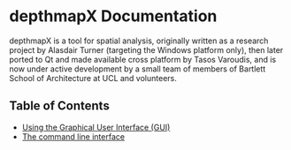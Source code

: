 # depthmapX Documentation

depthmapX is a tool for spatial analysis, originally written as a research
project by Alasdair Turner (targeting the Windows platform only), then later
ported to Qt and made available cross platform by Tasos Varoudis, and is now
under active development by a small team of members of Bartlett School of 
Architecture at UCL and volunteers.

## Table of Contents
- [Using the Graphical User Interface (GUI)](./gui.md)
- [The command line interface](./commandline.md)



